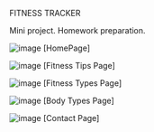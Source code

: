 FITNESS TRACKER 

Mini project.
Homework preparation.

![image](https://github.com/SaSaSaBo/fitness/assets/110893411/739d8d3e-55b4-4492-a9f3-fb305df2ddc3)
[HomePage]

![image](https://github.com/SaSaSaBo/fitness/assets/110893411/3a656f5d-d8dc-4c35-bed5-1f21f86e8bdf)
[Fitness Tips Page]

![image](https://github.com/SaSaSaBo/fitness/assets/110893411/01e88ae8-3687-437e-bc86-d171a93dd3d8)
[Fitness Types Page]

![image](https://github.com/SaSaSaBo/fitness/assets/110893411/d26855bb-67f3-4935-afac-f09b6809c14e)
[Body Types Page]

![image](https://github.com/SaSaSaBo/fitness/assets/110893411/3f7f4dbb-11aa-4635-b8eb-676f13a527b3)
[Contact Page]
